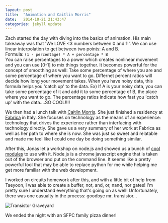 ```yaml
---
layout: post
title:  "Animation and Caitlin Morris"
date:   2014-10-21 21:43:47
categories: jekyll update
---
```

Zach started the day with diving into the basics of animation. His main takeaway was that 'We LOVE <3 numbers between 0 and 1!'. We can use linear interpolation to get between two points: A and B.  
Formula: ````(1 - percentage) * A + percentage * B````  
You can raise percentages to a power which creates nonlinear movement and you can use [0-1] to mix things together. It becomes powerful for the concept of smoothing as well: Take some percentage of where you are and some percentage of where you want to go. Differnet percent ratios will decide how long your movement takes. When you have noisy data, this formula helps you 'catch up' to the data. Ex) If A is your noisy data, you can take some percentage of it and add it to some percentage of B, the place where you want to go. The percentage ratios indicate how fast you 'catch up' with the data....SO COOL!!!!

We then had a lunch talk with [Caitlin Morris](http://www.caitlinmorris.net/). She just finished a residency at [Fabrica](http://www.fabrica.it/) in Italy. She focuses on technology as the means of an experience: technology that drives the experience rather than interfacing with technology directly.  She gave us a very summary of her work at Fabrica as well as her path to where she is now. She was just so sweet and relatable and made me feel like I could one day be doing something similar. 

After this, Jonas let a workshop on node.js and showed us a bunch of [cool modules](https://github.com/sindresorhus/awesome-nodejs) to use with it. Node.js is a chrome javascript engine that is taken out of the browser and put on the command line. It seems like a pretty powerful tool that may be able to replace python for me while helping me get more familiar with the web development.

I worked on circuits homework after this, and with a little bit of help from Taeyoon, I was able to create a buffer, not, and, or, nand, nor gates! I'm pretty sure I understand everything that's going on as well! Unfortunately, there was one casualty in the process: goodbye mr. transistor...

![Transistor Graveyard]({{site.baseurl}}/assets/transistorgraveyard.png)

We ended the night with an SFPC family pizza dinner! 
